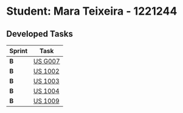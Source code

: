 # Student: Mara Teixeira - 1221244

## Developed Tasks

| Sprint | Task                           |
|--------|--------------------------------|
| **B**  | [US G007](../USG007/README.md) |
| **B**  | [US 1002](../UC006/README.md) |
| **B**  | [US 1003](../US1003/README.md) |
| **B**  | [US 1004](../US1004/README.md) |
| **B**  | [US 1009](../US1009/README.md) |